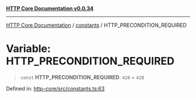 [**HTTP Core Documentation v0.0.34**](../../README.md)

***

[HTTP Core Documentation](../../modules.md) / [constants](../README.md) / HTTP\_PRECONDITION\_REQUIRED

# Variable: HTTP\_PRECONDITION\_REQUIRED

> `const` **HTTP\_PRECONDITION\_REQUIRED**: `428` = `428`

Defined in: [http-core/src/constants.ts:63](https://github.com/stonemjs/http-core/blob/16d44b2a21e4f4bf5742d6461b8beebcd7cc1d0b/src/constants.ts#L63)
